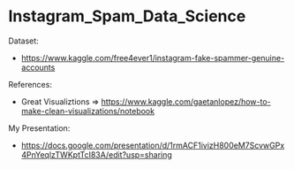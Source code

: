 # Instagram_Spam_Data_Science

Dataset:
- https://www.kaggle.com/free4ever1/instagram-fake-spammer-genuine-accounts

References:
- Great Visualiztions => https://www.kaggle.com/gaetanlopez/how-to-make-clean-visualizations/notebook

My Presentation:
- https://docs.google.com/presentation/d/1rmACF1ivizH800eM7ScvwGPx4PnYeqlzTWKptTcI83A/edit?usp=sharing